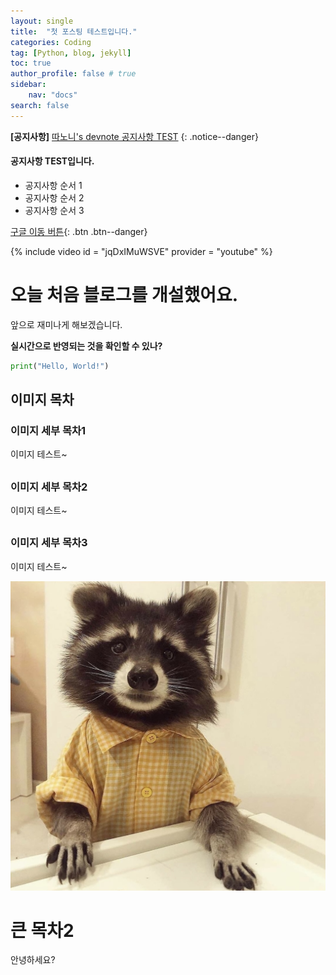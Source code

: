 ```yaml
---
layout: single
title:  "첫 포스팅 테스트입니다."
categories: Coding
tag: [Python, blog, jekyll]
toc: true
author_profile: false # true
sidebar:
    nav: "docs"
search: false
---
```

**[공지사항]** [따노니's devnote 공지사항 TEST](https://mmistakes.github.io/minimal-mistakes/docs/quick-start-guide/)
{: .notice--danger}

<div class = "notice--success">
<h4>공지사항 TEST입니다.</h4>
<ul>
    <li>공지사항 순서 1</li>
    <li>공지사항 순서 2</li>
    <li>공지사항 순서 3</li>
</ul>
</div>

[구글 이동 버튼](https://google.com){: .btn .btn--danger}


{% include video id = "jqDxIMuWSVE" provider = "youtube" %}

# 오늘 처음 블로그를 개설했어요.

앞으로 재미나게 해보겠습니다.

**실시간으로 반영되는 것을 확인할 수 있나?**



```python
print("Hello, World!")
```



## 이미지 목차

### 이미지 세부 목차1

이미지 테스트~

## 

### 이미지 세부 목차2

이미지 테스트~

## 

### 이미지 세부 목차3

이미지 테스트~

![racoon01](../images/2022-12-07-first/racoon01.jpg)



# 큰 목차2

안녕하세요?
